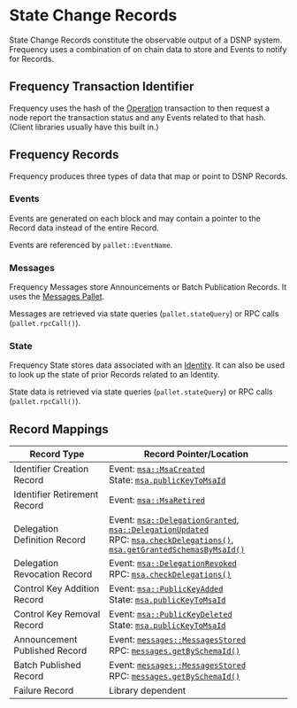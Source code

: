 # State Change Records

State Change Records constitute the observable output of a DSNP system.
Frequency uses a combination of on chain data to store and Events to notify for Records.

## Frequency Transaction Identifier

Frequency uses the hash of the [Operation](Operations.md) transaction to then request a node report the transaction status and any Events related to that hash.
(Client libraries usually have this built in.)

## Frequency Records

Frequency produces three types of data that map or point to DSNP Records.

### Events

Events are generated on each block and may contain a pointer to the Record data instead of the entire Record.

Events are referenced by `pallet::EventName`.

### Messages

Frequency Messages store Announcements or Batch Publication Records.
It uses the [Messages Pallet](https://libertydsnp.github.io/frequency/pallet_messages/).

Messages are retrieved via state queries (`pallet.stateQuery`) or RPC calls (`pallet.rpcCall()`).

### State

Frequency State stores data associated with an [Identity](Identity.md).
It can also be used to look up the state of prior Records related to an Identity.

State data is retrieved via state queries (`pallet.stateQuery`) or RPC calls (`pallet.rpcCall()`).

## Record Mappings

| Record Type | Record Pointer/Location |
| --- | --- |
| <a id="identifier-creation">Identifier Creation Record</a> | Event: [`msa::MsaCreated`](https://libertydsnp.github.io/frequency/pallet_msa/pallet/enum.Event.html#variant.MsaCreated)<br/>State: [`msa.publicKeyToMsaId`](https://libertydsnp.github.io/frequency/pallet_msa/pallet/type.PublicKeyToMsaId.html) |
| <a id="identifier-retirement">Identifier Retirement Record</a> | Event: [`msa::MsaRetired`](https://libertydsnp.github.io/frequency/pallet_msa/pallet/enum.Event.html#variant.MsaRetired) |
| <a id="delegation-definition">Delegation Definition Record</a> | Event: [`msa::DelegationGranted`](https://libertydsnp.github.io/frequency/pallet_msa/pallet/enum.Event.html#variant.DelegationGranted), [`msa::DelegationUpdated`](https://libertydsnp.github.io/frequency/pallet_msa/pallet/enum.Event.html#variant.DelegationUpdated)<br />RPC: [`msa.checkDelegations()`](https://libertydsnp.github.io/frequency/pallet_msa_rpc/trait.MsaApiClient.html#method.check_delegations), [`msa.getGrantedSchemasByMsaId()`](https://libertydsnp.github.io/frequency/pallet_msa_rpc/trait.MsaApiServer.html#tymethod.get_granted_schemas_by_msa_id) |
| <a id="delegation-revocation">Delegation Revocation Record</a> | Event: [`msa::DelegationRevoked`](https://libertydsnp.github.io/frequency/pallet_msa/pallet/enum.Event.html#variant.DelegationRevoked)<br />RPC: [`msa.checkDelegations()`](https://libertydsnp.github.io/frequency/pallet_msa_rpc/trait.MsaApiClient.html#method.check_delegations) |
| <a id="control-key-addition">Control Key Addition Record</a> | Event: [`msa::PublicKeyAdded`](https://libertydsnp.github.io/frequency/pallet_msa/pallet/enum.Event.html#variant.PublicKeyAdded)<br />State: [`msa.publicKeyToMsaId`](https://libertydsnp.github.io/frequency/pallet_msa/pallet/type.PublicKeyToMsaId.html) |
| <a id="control-key-removal">Control Key Removal Record</a> | Event: [`msa::PublicKeyDeleted`](https://libertydsnp.github.io/frequency/pallet_msa/pallet/enum.Event.html#variant.PublicKeyDeleted)<br />State: [`msa.publicKeyToMsaId`](https://libertydsnp.github.io/frequency/pallet_msa/pallet/type.PublicKeyToMsaId.html) |
| <a id="announcement-published">Announcement Published Record</a> | Event: [`messages::MessagesStored`](https://libertydsnp.github.io/frequency/pallet_messages/pallet/enum.Event.html#variant.MessagesStored)<br />RPC: [`messages.getBySchemaId()`](https://libertydsnp.github.io/frequency/pallet_messages_rpc/trait.MessagesApiServer.html#tymethod.get_messages_by_schema_id) |
| <a id="batch-published">Batch Published Record</a> | Event: [`messages::MessagesStored`](https://libertydsnp.github.io/frequency/pallet_messages/pallet/enum.Event.html#variant.MessagesStored)<br />RPC: [`messages.getBySchemaId()`](https://libertydsnp.github.io/frequency/pallet_messages_rpc/trait.MessagesApiServer.html#tymethod.get_messages_by_schema_id) |
| <a id="failure">Failure Record</a> | Library dependent |
